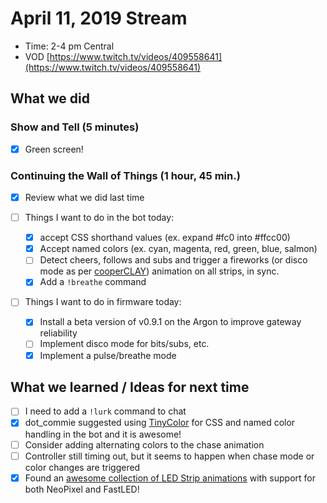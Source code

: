 # April 11, 2019 Stream

- Time: 2-4 pm Central
- VOD [https://www.twitch.tv/videos/409558641](https://www.twitch.tv/videos/409558641)

## What we did

### Show and Tell (5 minutes)

- [X] Green screen!

### Continuing the Wall of Things (1 hour, 45 min.)

- [X] Review what we did last time

- [ ] Things I want to do in the bot today:
  - [X] accept CSS shorthand values (ex. expand #fc0 into #ffcc00)
  - [X] Accept named colors (ex. cyan, magenta, red, green, blue, salmon)
  - [ ] Detect cheers, follows and subs and trigger a fireworks (or disco mode as per [cooperCLAY](https://www.twitch.tv/cooperCLAY)) animation on all strips, in sync.
  - [X] Add a `!breathe` command

- [ ] Things I want to do in firmware today:
  - [X] Install a beta version of v0.9.1 on the Argon to improve gateway reliability 
  - [ ] Implement disco mode for bits/subs, etc.
  - [X] Implement a pulse/breathe mode

## What we learned / Ideas for next time

- [ ] I need to add a `!lurk` command to chat
- [X] dot_commie suggested using [TinyColor](https://bgrins.github.io/TinyColor/) for CSS and named color handling in the bot and it is awesome!
- [ ] Consider adding alternating colors to the chase animation
- [ ] Controller still timing out, but it seems to happen when chase mode or color changes are triggered
- [X] Found an [awesome collection of LED Strip animations](https://www.tweaking4all.com/hardware/arduino/adruino-led-strip-effects/#LEDStripEffectFadeInandFadeOutRedGreenandBlue) with support for both NeoPixel and FastLED!